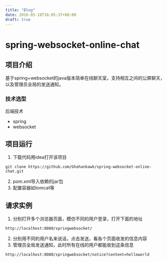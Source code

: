 ```yaml
---
title: "Blog"
date: 2016-05-18T16:05:37+08:00
draft: true
---
```


# spring-websocket-online-chat

## 项目介绍

基于spring+websocket的java版本简单在线聊天室，支持相互之间的公屏聊天，以及管理员全局的发送通知。

### 技术选型

 后端技术

- spring
- websocket

## 项目运行

1. 下载代码用idea打开该项目

```
git clone https://github.com/Ghohankawk/spring-websocket-online-chat.git

```

2. pom.xml导入依赖的jar包
3. 配置容器如tomcat等

## 请求实例

1. 分别打开多个浏览器页面，模仿不同的用户登录，打开下面的地址

```
http://localhost:8080/springwebsocket/
```

2. 分别用不同的用户名来说话，点击发送，看各个页面收发的信息内容
3. 管理员全局发送通知，此时所有在线的用户都能收到这条信息

```
http://localhost:8080/springwebsocket/notice?content=helloworld
```

